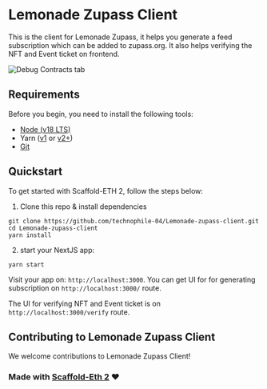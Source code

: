 # Lemonade Zupass Client

This is the client for Lemonade Zupass, it helps you generate a feed subscription which can be added to zupass.org. It also helps verifying the NFT and Event ticket on frontend.

![Debug Contracts tab](https://github.com/scaffold-eth/scaffold-eth-2/assets/55535804/1171422a-0ce4-4203-bcd4-d2d1941d198b)

## Requirements

Before you begin, you need to install the following tools:

- [Node (v18 LTS)](https://nodejs.org/en/download/)
- Yarn ([v1](https://classic.yarnpkg.com/en/docs/install/) or [v2+](https://yarnpkg.com/getting-started/install))
- [Git](https://git-scm.com/downloads)

## Quickstart

To get started with Scaffold-ETH 2, follow the steps below:

1. Clone this repo & install dependencies

```
git clone https://github.com/technophile-04/Lemonade-zupass-client.git
cd Lemonade-zupass-client
yarn install
```

2. start your NextJS app:

```
yarn start
```

Visit your app on: `http://localhost:3000`. You can get UI for for generating subscription on `http://localhost:3000/` route.

The UI for verifying NFT and Event ticket is on `http://localhost:3000/verify` route.

## Contributing to Lemonade Zupass Client

We welcome contributions to Lemonade Zupass Client!

### Made with [Scaffold-Eth 2](https://scaffoldeth.io/) ❤️
